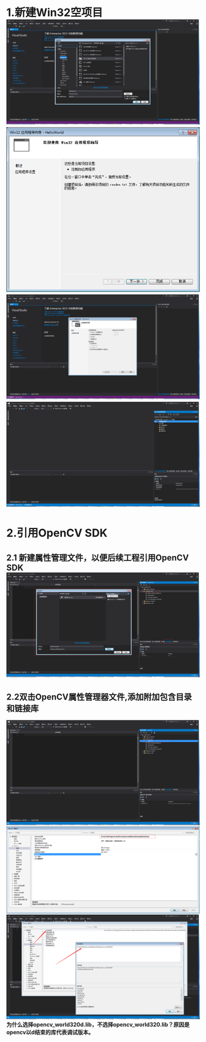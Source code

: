 # 1.新建Win32空项目![](/assets/1.3.1.png)![](/assets/1.3.2.png)![](/assets/1.3.3.png)![](/assets/1.3.4.png)

# 2.引用OpenCV SDK

## 2.1 新建属性管理文件，以便后续工程引用OpenCV SDK![](/assets/1.3.5.png)

## 2.2双击OpenCV属性管理器文件,添加附加包含目录和链接库

![](/assets/1.3.6.png)![](/assets/1.3.7.png)![](/assets/1.3.8.png)**为什么选择opencv\_world320d.lib，不选择opencv\_world320.lib？原因是opencv以d结束的库代表调试版本。**



